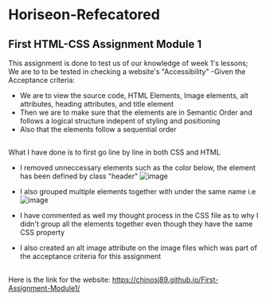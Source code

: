 # Horiseon-Refecatored
## First HTML-CSS Assignment Module 1

This assignment is done to test us of our knowledge of week 1's lessons; We are to to be tested in checking a website's "Accessibility"
-Given the Acceptance criteria:
 * We are to view the source code, HTML Elements, Image elements, alt attributes, heading attributes, and title element
 * Then we are to make sure that the elements are in Semantic Order and follows a logical structure indepent of styling and positioning
 * Also that the elements follow a sequential order

##
What I have done is to first go line by line in both CSS and HTML
* I removed unneccessary elements such as the color below, the element has been defined by class "header"
  ![image](https://github.com/chinosj89/First-Assignment-Module1/assets/131737817/9b634853-5eec-4d5c-8bbd-5a0488345e2e)

* I also grouped multiple elements together with under the same name 
i.e
  ![image](https://github.com/chinosj89/First-Assignment-Module1/assets/131737817/13a05a5c-71de-489a-84e4-dbb7a23e0219)
* I have commented as well my thought process in the CSS file as to why I didn't group all the elements together even though they have the same CSS property
* I also created an alt image attribute on the image files which was part of the acceptance criteria for this assignment
##
Here is the link for the website: 
https://chinosj89.github.io/First-Assignment-Module1/
